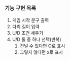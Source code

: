 ### 기능 구현 목록 ###
1. 게임 시작 문구 출력 
2. 다리 길이 입력
3. U/D 조건 세우기
4. U/D 둘 중 하나 선택(반복)
   1) 건널 수 있다면 O로 표시
   2) 그렇지 않다면 x로 표시
